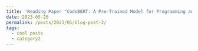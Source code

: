 ```yaml
---
title: 'Reading Paper "CodeBERT: A Pre-Trained Model for Programming and Natural Languages" by MSRA'
date: 2023-05-26
permalink: /posts/2023/05/blog-post-2/
tags:
  - cool posts
  - category2
---
```


